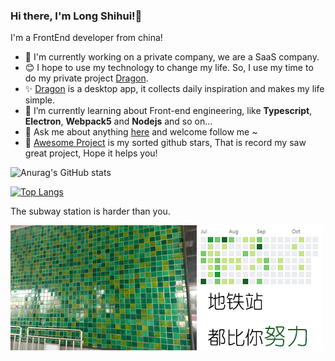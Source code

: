 ### Hi there, I'm Long Shihui!👋

I'm a FrontEnd developer from china!

- 🔭 I'm currently working on a private company, we are a SaaS company.
- :blush: I hope to use my technology to change my life. So, I use my time to do my private project [Dragon](https://github.com/longshihui/dragon). 
- :sparkles: [Dragon](https://github.com/longshihui/dragon) is a desktop app, it collects daily inspiration and makes my life simple.
- 🌱 I’m currently learning about Front-end engineering, like **Typescript**, **Electron**, **Webpack5** and **Nodejs** and so on...
- 💬 Ask me about anything [here](mailto:391424924@qq.com) and welcome follow me ~
- :zany_face: [Awesome Project](https://github.com/longshihui/awesome) is my sorted github stars, That is record my saw great project, Hope it helps you!

![Anurag's GitHub stats](https://github-readme-stats.vercel.app/api?username=longshihui&show_icons=true&theme=radical)

[![Top Langs](https://github-readme-stats.vercel.app/api/top-langs/?username=longshihui&theme=radical)](https://github.com/anuraghazra/github-readme-stats)

The subway station is harder than you.

![Subway Wall](./subway-wall.png)
